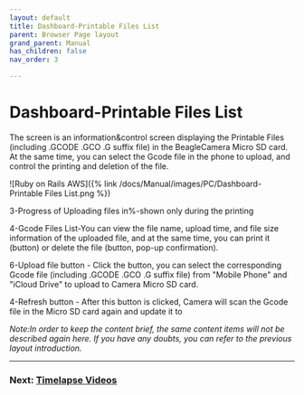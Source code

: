 ```yaml
---
layout: default
title: Dashboard-Printable Files List
parent: Browser Page layout
grand_parent: Manual
has_children: false
nav_order: 3

---
```


# Dashboard-Printable Files List

The screen is an information&control screen displaying the Printable Files (including .GCODE .GCO .G suffix file) in the BeagleCamera Micro SD card. At the same time, you can select the Gcode file in the phone to upload, and control the printing and deletion of the file.

![Ruby on Rails AWS]({% link /docs/Manual/images/PC/Dashboard-Printable Files List.png %})

3-Progress of Uploading files in%-shown only during the printing

4-Gcode Files List-You can view the file name, upload time, and file size information of the uploaded file, and at the same time, you can print it (button) or delete the file (button, pop-up confirmation).

6-Upload file button - Click the button, you can select the corresponding Gcode file (including .GCODE .GCO .G suffix file) from "Mobile Phone" and "iCloud Drive" to upload to Camera Micro SD card.

4-Refresh button - After this button is clicked, Camera will scan the Gcode file in the Micro SD card again and update it to



_Note:In order to keep the content brief, the same content items will not be described again here. If you have any doubts, you can refer to the previous layout introduction._

---
### Next: [Timelapse Videos](/just-the-docs/docs/Manual/Browser%20Page%20layout-Timelapse%20Videos)